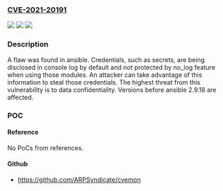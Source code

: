 ### [CVE-2021-20191](https://cve.mitre.org/cgi-bin/cvename.cgi?name=CVE-2021-20191)
![](https://img.shields.io/static/v1?label=Product&message=ansible&color=blue)
![](https://img.shields.io/static/v1?label=Version&message=ansible%202.9.18%20&color=brightgreen)
![](https://img.shields.io/static/v1?label=Vulnerability&message=CWE-532&color=brightgreen)

### Description

A flaw was found in ansible. Credentials, such as secrets, are being disclosed in console log by default and not protected by no_log feature when using those modules. An attacker can take advantage of this information to steal those credentials. The highest threat from this vulnerability is to data confidentiality. Versions before ansible 2.9.18 are affected.

### POC

#### Reference
No PoCs from references.

#### Github
- https://github.com/ARPSyndicate/cvemon

